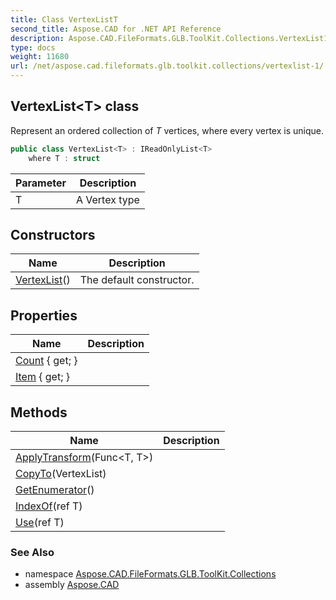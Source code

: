 ```yaml
---
title: Class VertexListT
second_title: Aspose.CAD for .NET API Reference
description: Aspose.CAD.FileFormats.GLB.ToolKit.Collections.VertexList1T class. Represent an ordered collection of T vertices where every vertex is unique
type: docs
weight: 11680
url: /net/aspose.cad.fileformats.glb.toolkit.collections/vertexlist-1/
---
```

## VertexList&lt;T&gt; class

Represent an ordered collection of *T* vertices, where every vertex is unique.

```csharp
public class VertexList<T> : IReadOnlyList<T>
    where T : struct
```

| Parameter | Description |
| --- | --- |
| T | A Vertex type |

## Constructors

| Name | Description |
| --- | --- |
| [VertexList](vertexlist/)() | The default constructor. |

## Properties

| Name | Description |
| --- | --- |
| [Count](../../aspose.cad.fileformats.glb.toolkit.collections/vertexlist-1/count/) { get; } |  |
| [Item](../../aspose.cad.fileformats.glb.toolkit.collections/vertexlist-1/item/) { get; } |  |

## Methods

| Name | Description |
| --- | --- |
| [ApplyTransform](../../aspose.cad.fileformats.glb.toolkit.collections/vertexlist-1/applytransform/)(Func&lt;T, T&gt;) |  |
| [CopyTo](../../aspose.cad.fileformats.glb.toolkit.collections/vertexlist-1/copyto/)(VertexList) |  |
| [GetEnumerator](../../aspose.cad.fileformats.glb.toolkit.collections/vertexlist-1/getenumerator/)() |  |
| [IndexOf](../../aspose.cad.fileformats.glb.toolkit.collections/vertexlist-1/indexof/)(ref T) |  |
| [Use](../../aspose.cad.fileformats.glb.toolkit.collections/vertexlist-1/use/)(ref T) |  |

### See Also

* namespace [Aspose.CAD.FileFormats.GLB.ToolKit.Collections](../../aspose.cad.fileformats.glb.toolkit.collections/)
* assembly [Aspose.CAD](../../)


